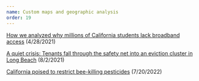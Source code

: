 ```yaml
---
name: Custom maps and geographic analysis
order: 19
---
```


[How we analyzed why millions of California students lack broadband access](https://calmatters.org/projects/broadband-district-map-analysis-methodology/) (4/28/2021)

[A quiet crisis: Tenants fall through the safety net into an eviction cluster in Long Beach](https://calmatters.org/housing/2021/08/california-eviction-long-beach/) (8/2/2021)

[California poised to restrict bee-killing pesticides](https://calmatters.org/environment/2022/07/california-pesticides-restrictions/) (7/20/2022)